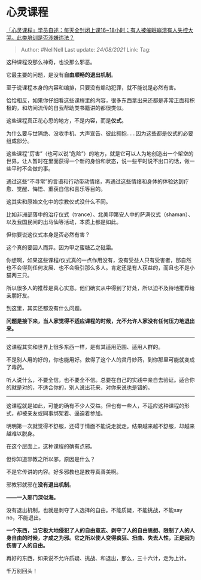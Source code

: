 # 心灵课程
[「心灵课程」学员自述：每天全封闭上课16~18小时；有人被催眠崩溃有人失控大哭。此类培训是否涉嫌违法？](https://www.zhihu.com/question/480877334/answer/2080331689)

> Author: #NellNell 
> Last update: *24/08/2021* 
> Link:
> Tag:   
  
这种课程没那么神奇，也没那么邪恶。

它最主要的问题，是没有**自由顺畅的退出机制**。

至于说课程本身的内容和编排，只要没有煽动犯罪，就不能说是必然有害。

恰恰相反，如果你仔细看这些课程里的内容，很多东西拿出来还都是非常正面和积极的，和坊间流传的自我帮助类书籍讲的都很类似。

这些课程真正花心思的地方，不是内容，而是**仪式**。

为什么要与世隔绝、没收手机、大声宣告、彼此拥抱……因为这些都是仪式的必要组成部分。

这些课程“厉害”（也可以说“危险”）的地方，就是它可以人为地创造出一个架空的世界，让人暂时在里面获得一个新的身份和状态，说一些平时说不出口的话，做一些平时不会做的事。

通过这些“不寻常”的言语和行动带动情绪，再通过这些情绪和身体的体验达到疗愈、觉醒、悔悟、重获自信和喜乐等目的。

这其实和原始文化中的宗教仪式没什么不同。

比如非洲部落中的治疗仪式（trance）、北美印第安人中的萨满仪式（shaman）、以及我国民间的出马仙等活动，本质上都是如此。

但你要说这仪式本身是否必然有害？

这个真的要因人而异。因为甲之蜜糖乙之砒霜。

你想啊，如果这些课程/仪式真的一点作用没有，没有受益人只有受害者，那自然也不会得到任何发展、也不会吸引那么多人。肯定还是有人获益的，而且也不是小猫两三只。

所以很多人的推荐是真心实意。他们确实从中得到了好处，所以迫不及待地推荐给亲朋好友。

到这里，其实还都没有什么问题。

**问题是接下来，当人家觉得不适应课程的时候，允不允许人家没有任何压力地退出来。**

---

这课程其实和世界上很多东西一样，是有其适用范围、适用人群的。

不是别人用的好的，你也能用好。救得了这个人的灵丹妙药，到你那里可能就变成了毒药。

听人说什么，不要全信，也不要全不信。总要在自己的实践中亲自去验证。适合你的就是对的，不适合你的，别人说出花来，对你来说也是错的。

---

这课程就是如此，可能的确有不少人受益。但也有一些人，不适应这种课程的形式，却被亲友或同事绑架着、逼迫着参加。

明明第一次就觉得不舒服，还碍于情面不能说走就走。结果越来越不舒服，却越来越难以脱身。

在这个层面上，这种课程的确有点邪。

但你知道邪教之所以邪，原因是什么？

不是它传讲的内容。好多邪教也是教导真善美啊。

邪教邪就邪在**没有退出机制**。

**——一入邪门深似海。**

没有退出机制，也就是剥夺了人选择的自由。不能质疑，不能挑战，不能say no，不能退出。

**一个东西，当它极大地侵犯了人的自由意志、剥夺了人的自由思想、限制了人的人身自由的时候，才成之为邪。它之所以使人变得疯狂、扭曲、失去人性，正是因为伤害了人的自由。**

再好的东西，如果说不允许质疑、挑战、和退出，那么，三十六计，走为上计。

千万别回头！